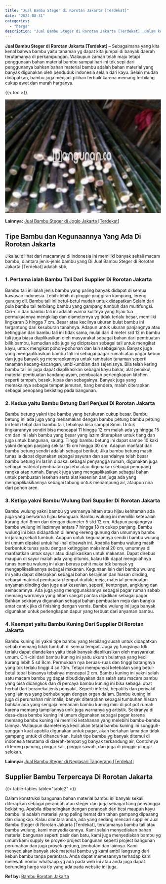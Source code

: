 ```yaml
---
title: "Jual Bambu Steger di Rorotan Jakarta [Terdekat]"
date: "2024-08-31"
categories: 
  - "harga"
description: "Jual Bambu Steger di Rorotan Jakarta [Terdekat]. Dalam konstruksi bangunan bahan material bambu ini banyak sekali diterapkan sebagai perancah atau steger dan..."
---
```


**Jual Bambu Steger di Rorotan Jakarta \[Terdekat\]** – Sebagaimana yang kita kenal bahwa bambu yaitu tanaman yg dapat kita jumpai di banyak daerah terutamanya di perkampungan. Walaupun zaman telah maju tetapi penggunaan bahan material bambu sampai hari ini tdk sepi dari penggunanya bahkan bahan material bambu adalah bahan material yang banyak digunakan oleh penduduk indonesia selain dari kayu. Selain mudah didapatkan, bambu juga menjadi pilihan terbaik karena memang terbilang cukup awet dan murah harganya.

{{< toc >}}

![Jual Bambu Steger di Rorotan Jakarta [Terdekat]](/images/jual-bambu-tali-21.png)

**Lainnya:** [Jual Bambu Steger di Joglo Jakarta \[Terdekat\]](https://bambu.bangunan.co/jual-bambu-steger-di-joglo-jakarta-terdekat/)

## Tipe Bambu dan Kegunaannya Yang Ada Di Rorotan Jakarta

Jikalau dilihat dari macamnya di indonesia ini memiliki banyak sekali macam bambu, diantara jenis-jenis bambu yang Di Jual Bambu Steger di Rorotan Jakarta \[Terdekat\] adalah sbb;

### 1\. Pertama ialah Bambu Tali Dari Supplier Di Rorotan Jakarta

Bambu tali ini ialah jenis bambu yang paling banyak didapat di semua kawasan indonesia. Lebih-lebih di pinggir-pinggiran kampung, lereng gunung dll. Bambu tali ini betul-betul mudah untuk didapatkan Selain dari pula bambu tali terbilang bambu yang gampang tumbuh dan multifungsi. Ciri-ciri dari bambu tali ini adalah warna kulitnya yang hijau tua permukaannya mengkilap dan diameternya yg tidak terlalu besar, memiliki lingkaran 3 hingga 7 cm. Besar atau kecilnya ukuran bulat bambu ini tergantung dari kesuburan tanahnya. Adapun untuk ukuran panjangnya atau ketinggian dari bambu tali ini tidak sama, mulai dari 4 meter s/d 12 m bambu tali juga biasa diaplikasikan oleh masyarakat sebagai bahan dari pembuatan bilik bambu, kemudian ada juga yg diciptakan sebagai tali untuk mengikat kayu, untuk mengikat pohon-pohonan dan lain sebagainya. Banyak juga yang mengaplikasikan bambu tali ini sebagai pagar rumah atau pagar kebun dan juga banyak yg menerapkannya untuk rambatan tanaman seperti tanaman kacang-kacangan, umbi-umbian dan sejenisnya. Bila telah kering bambu tali ini juga dapat diaplikasikan sebagai kayu bakar, alat pemikul, material pembuatan kandang ayam, pembuatan perlengkapan kitchen seperti tampah, besek, kipas dan sebagainya. Banyak juga yang memakainya sebagai tempat jemuran, tiang bendera, malah diterapkan sebagai penopang bekisting pada bangunan.

### 2\. Kedua yaitu Bambu Betung Dari Penjual Di Rorotan Jakarta

Bambu betung yakni tipe bambu yang berukuran cukup besar. Bambu betung ini ada juga yang menamakan dengan bambu petung bambu petung ini lebih tebal dari bambu tali, tebalnya bisa sampai 8mm. Untuk lingkarannya sendiri bisa mencapai 11 hingga 12 cm malah ada yg hingga 15 cm dan ini ialah bambu yang besar yang lazim diterapkan untuk tiang dan juga untuk bangunan, saung. Tinggi bambu betung ini dapat sampe 10 kaki yakni dengan panjang sekitar 15 cm hingga 30 cm. Adapun manfaat dari bambu betung sendiri adalah sebagai berikut; Jika bambu betung masih tunas ia dapat digunakan sebagai sayuran dan seandainya telah besar bambu betung ini lazim dipakai sebagai penyangga rumah, digunakan juga sebagai material pembuatan gazebo atau digunakan sebagai penopang rangka atap rumah. Banyak juga yang mengaplikasikan sebagai bahan untuk pembuatan lesehan serta alat kesenian dan juga ada yang mengaplikasikannya sebagai tabung untuk menampung air, ataupun nira dari pohon aren.

### 3\. Ketiga yakni Bambu Wulung Dari Supplier Di Rorotan Jakarta

Bambu wulung yakni bambu yg warnanya hitam atau hijau kehitaman ada juga yang berwarna hijau keunguan. Bambu wulung ini memiliki ketebalan kurang dari 8mm dan dengan diameter 5 s/d 12 cm. Adapun panjangnya bambu wulung ini lazimnya antara 7 hingga 18 m cukup panjang. Bambu wulung ini bisa didapatkan di lereng-lereng gunung dan umumnya bambu ini jarang sekali tumbuh. Adapun untuk kegunaannya sendiri bambu wulung ini umum dipakai untuk hal-hal dibawah ini. Apabila bambu wulung masih berbentuk tunas yaitu dengan ketinggian maksimal 20 cm, umumnya di manfaatkan untuk sayur atau diaplikasikan untuk makanan. Dapat direbus maupun di sayur malah ada yang ditumis, kalau tdk dapat mengolahnya tunas bambu wulung ini akan berasa pahit maka tdk banyak yg mengaplikasikannya sebagai makanan. Kegunaan lain dari bambu wulung ini yaitu dapat diterapkan sebagai bahan kerajinan dan hiasan dinding, sebagai material pembuatan tempat duduk, meja, material pembuatan anyaman dinding dan juga alat kesenian, seperti; kentongan, angklung dan semacamnya. Ada juga yang menggunakannya sebagai pagar rumah sebab memang warnanya yang hitam sangat pantas dijadikan sebagai pagar. Bahkan sekiranya digunakan sebagai bahan pembuatan meja dan bangku amat cantik jika di finishing dengan vernis. Bambu wulung ini juga banyak digunakan untuk perlengkapan dapur yang terbuat dari anyaman bambu.

### 4\. Keempat yaitu Bambu Kuning Dari Supplier Di Rorotan Jakarta

Bambu kuning ini yakni tipe bambu yang terbilang susah untuk didapatkan sebab memang tidak tumbuh di semua tempat. Juga yg fungsinya tdk terlalu dapat diandalkan yaitu tidak banyak diaplikasikan oleh masyarakat umum. Ciri-ciri dari bambu kuning ini yaitu ukuran bulatnya yang kecil kurang lebih 5 sd 8cm. Permukaan nya beruas-ruas dan tinggi batangnya yang tdk terlalu tinggi 4 sd 10m. Tetapi mempunyai ketebalan yang betul-betul tebal biasanya tebalnya mencapai 2 cm. Bambu kuning ini yakni salah satu macam bambu yg dapat dibudidayakan dan salah satu macam bambu yang bisa dicangkok dan di percaya bambu kuning ini bisa sebagai obat herbal dari beraneka jenis penyakit. Seperti infeksi, hepatitis dan penyakit yang lainnya yang berhubungan dengan organ dalam. Bambu kuning ini juga di perumahan minimalis, banyak diterapkan sebagai tumbuhan hiasan bahkan ada yang sengaja menanam bambu kuning mini di pot pot rumah karena memang tampilannya unik juga warnanya yg artistik. Sekiranya di desa-desa bambu kuning ini umum digunakan sebagai pagar karena memang bambu kuning ini memiliki ketahanan yang melebihi bambu-bambu lainnya. Walaupun diameternya kecil akan tetapi bambu kuning ini sungguh-sungguh kuat apabila digunakan untuk pagar, akan bertahan lama dan tidak gampang untuk di dihancurkan. Itulah tipe bambu yg banyak ditemui di indonesia terutama di daerah-tempat yg banyak terkandung air, Contohnya di lereng gunung, pinggir kali, pinggir sawah, dan juga di pinggir-pinggir selokan.

**Lainnya:** [Jual Bambu Steger di Neglasari Tangerang \[Terdekat\]](https://bambu.bangunan.co/jual-bambu-steger-di-neglasari-tangerang-terdekat/)

## Supplier Bambu Terpercaya Di Rorotan Jakarta

{{< table-tables table="table2" >}}

Dalam konstruksi bangunan bahan material bambu ini banyak sekali diterapkan sebagai perancah atau steger dan juga sebagai tiang penyangga bekisting. Apabila dibandingkan dengan perancah dari besi maupun kayu bambu ini adalah material yang paling hemat dan tahan gampang dipasang dan diungkap. Kalau diantara anda, ada yang sedang mencari supplier Jual Bambu Steger di Rorotan Jakarta \[Terdekat\], terutamanya bambu tali atau bambu wulung, kami menyediakannya. Kami selain menyediakan bahan material bangunan seperti pasir dan batu, kami juga menyediakan bambu yg umum kami supply ke proyek-project bangunan seperti project bangunan perumahan dan juga proyek gedung, jembatan dan lainnya. Kami menyediakan banyak stok material bambu yg kami ambil langsung dari kebun bambu tanpa perantara. Anda dapat memesannya terhadap kami melewati nomor whatsapp yg ada pada web ini atau anda juga dapat berunding harga via tlp yang ada pada website ini juga.

**Ref by:** [Bambu Rorotan Jakarta](https://id.wikipedia.org/wiki/Bambu)
